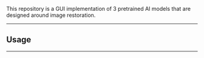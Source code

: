 This repository is a GUI implementation of 3 pretrained AI models that are designed around image restoration.

***
## Usage
***
